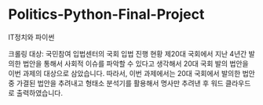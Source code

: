 # Politics-Python-Final-Project
IT정치와 파이썬

크롤링 대상: 국민참여 입법센터의 국회 입법 진행 현황
제20대 국회에서 지난 4년간 발의한 법안을 통해서 사회적 이슈를 파악할 수 있다고 생각해서 20대 국회 발의 법안을 이번 과제의 대상으로 삼았습니다. 
따라서, 이번 과제에서는 20대 국회에서 발의한 법안 중 가결된 법안을 추려내고 형태소 분석기를 활용해서 명사만 추려낸 후 워드 클라우드로 출력하였습니다. 
